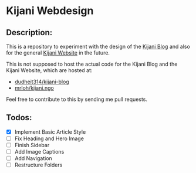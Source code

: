 # Kijani Webdesign

## Description:
This is a repository to experiment with the design of the [Kijani Blog](http://blog.kijani.co) and also for the general [Kijani Website](http://kijani.co) in the future.

This is not supposed to host the actual code for the Kijani Blog and the Kijani Website, which are hosted at:
- [dudheit314/kijani-blog](https://github.com/dudheit314/kijani-blog)
- [mrloh/kijani.ngo](https://github.com/MrLoh/kijani.ngo)

Feel free to contribute to this by sending me pull requests.

## Todos:
- [x] Implement Basic Article Style
- [ ] Fix Heading and Hero Image
- [ ] Finish Sidebar
- [ ] Add Image Captions
- [ ] Add Navigation
- [ ] Restructure Folders
